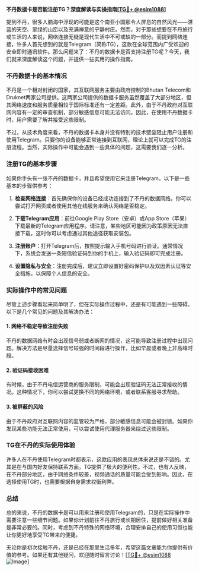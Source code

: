 **不丹数据卡是否能注册TG？深度解读与实操指南[[TG💪+ @esim1088](https://t.me/s/esim1088)]**

提到不丹，很多人脑海中浮现的可能是这个南亚小国那令人屏息的自然风光——湛蓝的天空、翠绿的山峦以及充满禅意的宁静村庄。然而，对于那些想要在不丹旅行或生活的人来说，网络连接无疑是现代生活中不可或缺的一部分。而提到网络连接，许多人首先想到的就是Telegram（简称TG），这款在全球范围内广受欢迎的安全即时通讯软件。那么问题来了：不丹的数据卡是否支持注册TG呢？今天，我们就来深度解读这个问题，并提供一些实用的操作指南。

### 不丹数据卡的基本情况

不丹是一个相对封闭的国家，其互联网服务主要由政府控制的Bhutan Telecom和Druknet两家公司提供。这两家公司提供的数据卡服务虽然覆盖了大部分地区，但其网络速度和服务质量相较于国际标准还有一定差距。此外，由于不丹政府对互联网内容有一定的审查机制，部分敏感信息可能无法访问。因此，在使用不丹数据卡时，用户需要了解并接受这些限制。

不过，从技术角度来看，不丹的数据卡本身并没有特别的技术壁垒阻止用户注册和使用Telegram。只要你的设备能够正常连接到互联网，理论上就可以完成TG的注册流程。当然，实际操作中可能会遇到一些具体的问题，这需要我们逐一分析。

### 注册TG的基本步骤

如果你手头有一张不丹的数据卡，并且希望使用它来注册Telegram，以下是一些基本的步骤供参考：

1. **检查网络连接**：首先确保你的设备已经成功连接到了不丹的数据网络。你可以尝试打开网页或者使用其他在线服务来确认网络是否稳定。

2. **下载Telegram应用**：前往Google Play Store（安卓）或App Store（苹果）下载最新的Telegram应用程序。请注意，某些地区可能因为政策原因无法直接下载，这时你可以考虑通过其他途径获取安装包。

3. **注册账户**：打开Telegram后，按照提示输入手机号码进行验证。通常情况下，系统会发送一条短信验证码到你的手机上，输入验证码即可完成注册。

4. **设置隐私与安全**：注册完成后，建议立即设置好密码保护以及双因素认证等安全措施，以保障个人信息的安全。

### 实际操作中的常见问题

尽管上述步骤看起来简单明了，但在实际操作过程中，还是有可能遇到一些障碍。以下是几个常见的问题及其解决办法：

#### 1. 网络不稳定导致注册失败
不丹的数据网络有时会出现信号弱或者断网的情况，这可能导致注册过程中出现问题。解决方法是尽量选择信号较强的时间段进行操作，比如早晨或者晚上非高峰时段。

#### 2. 验证码接收困难
有时候，由于不丹电信运营商的服务限制，可能会出现验证码无法正常接收的情况。这种情况下，你可以尝试更换不同的网络环境，或者联系客服寻求帮助。

#### 3. 被屏蔽的风险
由于不丹政府对互联网内容的监管较为严格，部分敏感信息可能会被封锁。如果你发现某些功能无法正常使用，可以尝试使用代理服务器来绕过这些限制。

### TG在不丹的实际使用体验

许多人在不丹使用Telegram时都表示，这款应用的表现总体来说还是不错的。尤其是在与国内好友保持联系方面，TG提供了极大的便利性。不过，也有人反映，在不丹部分地区，由于网络条件较差，视频通话的质量可能会受到影响。因此，在选择使用TG时，也需要根据自身需求权衡利弊。

### 总结

总的来说，不丹的数据卡是可以用来注册和使用Telegram的，只是在实际操作中需要注意一些细节问题。如果你计划前往不丹旅行或长期居住，提前做好相关准备是非常必要的。同时，考虑到不丹特殊的网络环境，合理安排自己的使用习惯也能让你更好地享受TG带来的便捷。

无论你是初次接触不丹，还是已经在那里生活多年，希望这篇文章能为你提供有价值的参考。如果还有其他疑问，欢迎随时留言讨论！[[TG💪+ @esim1088](https://t.me/s/esim1088) ![Image](https://i.postimg.cc/4NQfJmqS/Snipaste-2025-05-13-00-14-12.png)]